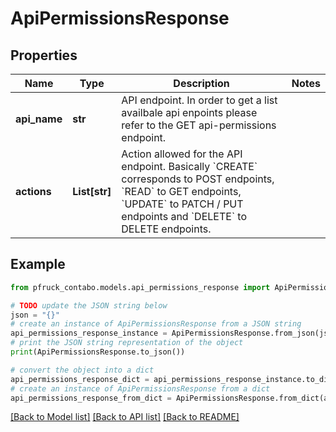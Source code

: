 # ApiPermissionsResponse


## Properties

Name | Type | Description | Notes
------------ | ------------- | ------------- | -------------
**api_name** | **str** | API endpoint. In order to get a list availbale api enpoints please refer to the GET api-permissions endpoint. | 
**actions** | **List[str]** | Action allowed for the API endpoint. Basically &#x60;CREATE&#x60; corresponds to POST endpoints, &#x60;READ&#x60; to GET endpoints, &#x60;UPDATE&#x60; to PATCH / PUT endpoints and &#x60;DELETE&#x60; to DELETE endpoints. | 

## Example

```python
from pfruck_contabo.models.api_permissions_response import ApiPermissionsResponse

# TODO update the JSON string below
json = "{}"
# create an instance of ApiPermissionsResponse from a JSON string
api_permissions_response_instance = ApiPermissionsResponse.from_json(json)
# print the JSON string representation of the object
print(ApiPermissionsResponse.to_json())

# convert the object into a dict
api_permissions_response_dict = api_permissions_response_instance.to_dict()
# create an instance of ApiPermissionsResponse from a dict
api_permissions_response_from_dict = ApiPermissionsResponse.from_dict(api_permissions_response_dict)
```
[[Back to Model list]](../README.md#documentation-for-models) [[Back to API list]](../README.md#documentation-for-api-endpoints) [[Back to README]](../README.md)


